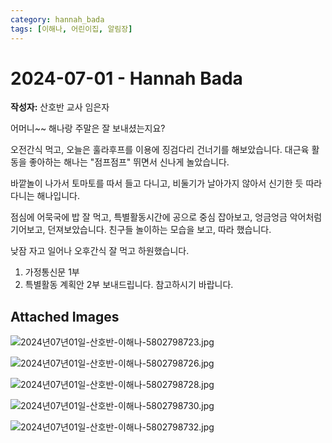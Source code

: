 ```yaml
---
category: hannah_bada
tags: [이해나, 어린이집, 알림장]
---
```


# 2024-07-01 - Hannah Bada

**작성자:** 산호반 교사 임은자  

어머니~~ 해나랑 주말은 잘 보내셨는지요?

오전간식 먹고, 오늘은 훌라후프를 이용에 징검다리 건너기를 해보았습니다. 대근육 활동을 좋아하는 해나는 "점프점프" 뛰면서 신나게 놀았습니다.

바깥놀이 나가서 토마토를 따서 들고 다니고, 비둘기가 날아가지 않아서 신기한 듯 따라다니는 해나입니다.

점심에 어묵국에 밥 잘 먹고, 특별활동시간에 공으로 중심 잡아보고, 엉금엉금 악어처럼 기어보고, 던져보았습니다. 친구들 놀이하는 모습을 보고, 따라 했습니다.

낮잠 자고 일어나 오후간식 잘 먹고 하원했습니다.

1. 가정통신문 1부
2. 특별활동 계획안 2부 보내드립니다. 참고하시기 바랍니다.

## Attached Images
![2024년07년01일-산호반-이해나-5802798723.jpg](d:\Users\hannah\Downloads\kids\photo\2024년07년01일-산호반-이해나-5802798723.jpg)

![2024년07년01일-산호반-이해나-5802798726.jpg](d:\Users\hannah\Downloads\kids\photo\2024년07년01일-산호반-이해나-5802798726.jpg)

![2024년07년01일-산호반-이해나-5802798728.jpg](d:\Users\hannah\Downloads\kids\photo\2024년07년01일-산호반-이해나-5802798728.jpg)

![2024년07년01일-산호반-이해나-5802798730.jpg](d:\Users\hannah\Downloads\kids\photo\2024년07년01일-산호반-이해나-5802798730.jpg)

![2024년07년01일-산호반-이해나-5802798732.jpg](d:\Users\hannah\Downloads\kids\photo\2024년07년01일-산호반-이해나-5802798732.jpg)

